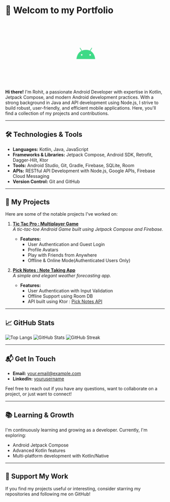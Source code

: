 # 📘 Welcom to my  Portfolio

<img src="./download.gif">

**Hi there!** I'm Rohit, a passionate Android Developer with expertise in Kotlin, Jetpack Compose, and modern Android development practices. With a strong background in Java and API development using Node.js, I strive to build robust, user-friendly, and efficient mobile applications. Here, you'll find a collection of my projects and contributions.

---

## 🛠️ **Technologies & Tools**

- **Languages:** Kotlin, Java, JavaScript
- **Frameworks & Libraries:** Jetpack Compose, Android SDK, Retrofit, Dagger-Hilt, Ktor
- **Tools:** Android Studio, Git, Gradle, Firebase, SQLite, Room
- **APIs:** RESTful API Development with Node.js, Google APIs, Firebase Cloud Messaging
- **Version Control:** Git and GitHub

---

## 🚀 **My Projects**

Here are some of the notable projects I've worked on:

1. **[Tic Tac Pro : Multiplayer Game](https://github.com/rohit9625/tic-tac-pro)**  
   *A tic-tac-toe Android Game built using Jetpack Compose and Firebase.*

   - **Features:**
     - User Authentication and Guest Login
     - Profile Avatars
     - Play with Friends from Anywhere
     - Offline & Online Mode(Authenticated Users Only)

2. **[Pick Notes : Note Taking App](https://github.com/rohit9625/pick-notes)**  
   *A simple and elegant weather forecasting app.*

   - **Features:**
     - User Authentication with Input Validation
     - Offline Support using Room DB
     - API built using Ktor : [Pick Notes API](https://github.com/rohit9625/pick-notes-api)

---

## 📈 **GitHub Stats**
![Top Langs](https://github-readme-stats.vercel.app/api/top-langs/?username=rohit9625&layout=compact&theme=radical)
![GitHub Stats](https://github-readme-stats.vercel.app/api?username=rohit9625&show_icons=true&theme=radical)
![GitHub Streak](https://github-readme-streak-stats.herokuapp.com/?user=rohit9625&theme=radical)

---

## 📬 **Get In Touch**

- **Email:** [your.email@example.com](mailto:rv17837@outlook.com)
- **LinkedIn:** [yourusername](https://www.linkedin.com/in/rohit0111)

Feel free to reach out if you have any questions, want to collaborate on a project, or just want to connect!

---

## 📚 **Learning & Growth**

I'm continuously learning and growing as a developer. Currently, I'm exploring:

- Android Jetpack Compose
- Advanced Kotlin features
- Multi-platform development with Kotlin/Native

---

## 🌟 **Support My Work**

If you find my projects useful or interesting, consider starring my repositories and following me on GitHub!

